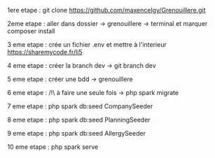 1ere etape : git clone https://github.com/maxencelgy/Grenouillere.git

2eme etape : aller dans dossier -> grenouillere -> terminal et marquer composer install

3 eme etape : crée un fichier .env et mettre à l'interieur https://sharemycode.fr/li5

4 eme etape : créer la branch dev -> git branch dev

5 eme etape : créer une bdd -> grenouillere

6 eme etape : /!\ à faire une seule fois -> php spark migrate

7 eme etape : php spark db:seed CompanySeeder

8 eme etape : php spark db:seed PlanningSeeder

9 eme etape : php spark db:seed AllergySeeder

10 eme etape : php spark serve

